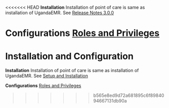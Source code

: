 <<<<<<< HEAD
**Installation** 
    Installation of point of care is same as installation of UgandaEMR. 
    See  [Release Notes 3.0.0](../ugandaemr-300.md)
    
**Configurations**
    [Roles and Privileges](installation-and-configuration/roles.md)
=======
# Installation and Configuration

**Installation** Installation of point of care is same as installation of UgandaEMR. See [Setup and Installation](../setup_and_configuration/ugandaemr-3x.md)

**Configurations** [Roles and Privileges](installation-and-configuration/roles.md)
>>>>>>> b565e8ed9d72a681895c6f8984094667131db90a

